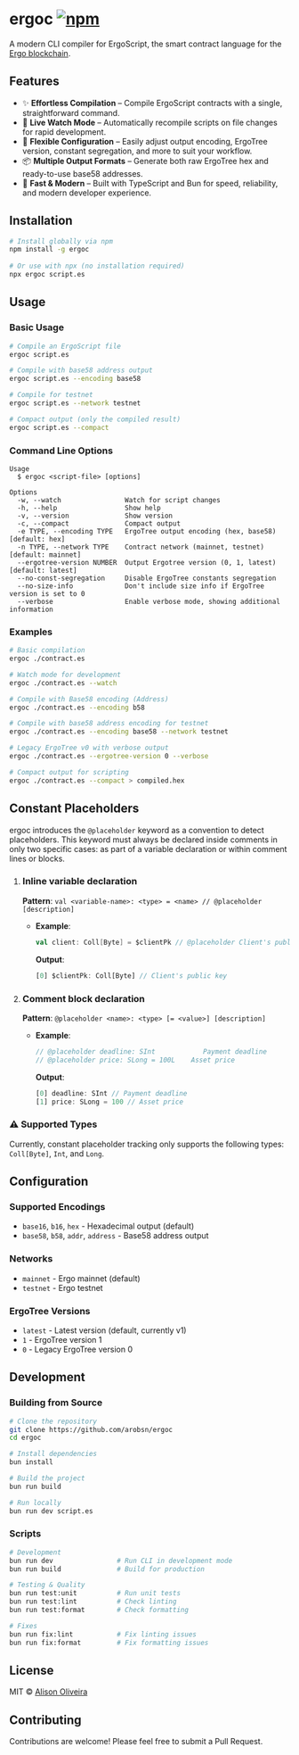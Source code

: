 # ergoc [![npm](https://img.shields.io/npm/v/ergoc)](https://www.npmjs.com/package/ergoc)

A modern CLI compiler for ErgoScript, the smart contract language for the [Ergo blockchain](https://ergoplatform.org/en/).

## Features

- ✨ **Effortless Compilation** – Compile ErgoScript contracts with a single, straightforward command.
- 🔄 **Live Watch Mode** – Automatically recompile scripts on file changes for rapid development.
- 🔧 **Flexible Configuration** – Easily adjust output encoding, ErgoTree version, constant segregation, and more to suit your workflow.
- 📦 **Multiple Output Formats** – Generate both raw ErgoTree hex and ready-to-use base58 addresses.
- 🚀 **Fast & Modern** – Built with TypeScript and Bun for speed, reliability, and modern developer experience.

## Installation

```bash
# Install globally via npm
npm install -g ergoc
 
# Or use with npx (no installation required)
npx ergoc script.es
```

## Usage

### Basic Usage

```bash
# Compile an ErgoScript file
ergoc script.es

# Compile with base58 address output
ergoc script.es --encoding base58

# Compile for testnet
ergoc script.es --network testnet

# Compact output (only the compiled result)
ergoc script.es --compact
```

### Command Line Options

```
Usage
  $ ergoc <script-file> [options]

Options
  -w, --watch                Watch for script changes
  -h, --help                 Show help
  -v, --version              Show version
  -c, --compact              Compact output
  -e TYPE, --encoding TYPE   ErgoTree output encoding (hex, base58) [default: hex]
  -n TYPE, --network TYPE    Contract network (mainnet, testnet) [default: mainnet]
  --ergotree-version NUMBER  Output Ergotree version (0, 1, latest) [default: latest]
  --no-const-segregation     Disable ErgoTree constants segregation
  --no-size-info             Don't include size info if ErgoTree version is set to 0
  --verbose                  Enable verbose mode, showing additional information
```

### Examples

```bash
# Basic compilation
ergoc ./contract.es

# Watch mode for development
ergoc ./contract.es --watch

# Compile with Base58 encoding (Address)
ergoc ./contract.es --encoding b58

# Compile with base58 address encoding for testnet
ergoc ./contract.es --encoding base58 --network testnet

# Legacy ErgoTree v0 with verbose output
ergoc ./contract.es --ergotree-version 0 --verbose

# Compact output for scripting
ergoc ./contract.es --compact > compiled.hex
```

## Constant Placeholders

ergoc introduces the `@placeholder` keyword as a convention to detect placeholders. This keyword must always be declared inside comments in only two specific cases: as part of a variable declaration or within comment lines or blocks.

1. ### Inline variable declaration
   **Pattern**: `val <variable-name>: <type> = <name> // @placeholder [description]`
   - **Example**:
     ```scala
     val client: Coll[Byte] = $clientPk // @placeholder Client's public key
     ```
     **Output**:
     ```js
     [0] $clientPk: Coll[Byte] // Client's public key
     ```


2. ### Comment block declaration
   **Pattern**: `@placeholder <name>: <type> [= <value>] [description]`
   - **Example**:
     ```scala
     // @placeholder deadline: SInt            Payment deadline
     // @placeholder price: SLong = 100L    Asset price
     ```
     **Output**:
     ```js
     [0] deadline: SInt // Payment deadline
     [1] price: SLong = 100 // Asset price
     ```
### ⚠️ Supported Types
Currently, constant placeholder tracking only supports the following types: `Coll[Byte]`, `Int`, and `Long`.

## Configuration

### Supported Encodings
- `base16`, `b16`, `hex` - Hexadecimal output (default)
- `base58`, `b58`, `addr`, `address` - Base58 address output

### Networks
- `mainnet` - Ergo mainnet (default)
- `testnet` - Ergo testnet

### ErgoTree Versions
- `latest` - Latest version (default, currently v1)
- `1` - ErgoTree version 1
- `0` - Legacy ErgoTree version 0

## Development

### Building from Source

```bash
# Clone the repository
git clone https://github.com/arobsn/ergoc
cd ergoc

# Install dependencies
bun install

# Build the project
bun run build

# Run locally
bun run dev script.es
```

### Scripts

```bash
# Development
bun run dev                # Run CLI in development mode
bun run build              # Build for production

# Testing & Quality
bun run test:unit          # Run unit tests
bun run test:lint          # Check linting
bun run test:format        # Check formatting

# Fixes
bun run fix:lint           # Fix linting issues
bun run fix:format         # Fix formatting issues
```

## License

MIT © [Alison Oliveira](mailto:arobsn@proton.me)

## Contributing

Contributions are welcome! Please feel free to submit a Pull Request.